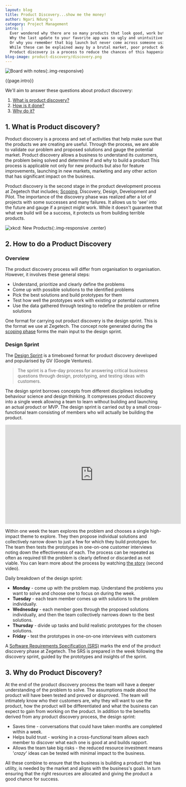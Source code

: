 ```yaml
---
layout: blog
title: Product Discovery...show me the money!
author: Ngari Ndung'u
category: Project Management
intro: |
  Ever wondered why there are so many products that look good, work but don't work well for you?
  Why the last update to your favorite app was so ugly and unintuitive you almost ditched it?
  Or why you remember that big launch but never come across someone using the product?
  While these can be explained away by a brutal market, poor product development plays a large part.
  Product discovery is a process to reduce the chances of this happening to you, and gives your product a better shot at success.
blog-image: product-discovery/discovery.png
---
```

![Board with notes](/assets/images/blog/{{page.blog-image}}){:.img-responsive}

{{page.intro}}

We'll aim to answer these questions about product discovery:
1. [What is product discovery?](#1-product-discovery)
2. [How is it done?](#2-how-to-do-a-product-discovery)
3. [Why do it?](#3-why-do-product-discovery)

## 1. What is Product discovery?

Product discovery is a process and set of activities that help make sure that the products we are creating are useful.
Through the process, we are able to validate our problem and proposed solutions and gauge the potential market.
Product discovery allows a business to understand its customers, the problem being solved and determine if and why to build a product
This process is applicable not only for new products but also for feature improvements, launching in new markets, marketing and any other action that has significant impact on the business.

Product discovery is the second stage in the product development process at Zegetech that includes; [Scoping](2018-12-03-project-management-scoping-session.md
), Discovery, Design, Development and Pilot.
The importance of the discovery phase was realized after a lot of projects with some successes and many failures.
It allows us to 'see' into the future and gauge if a project might work. While it doesn't guarantee that what we build will be a success, it protects us from building terrible products.

![xkcd: New Products](https://imgs.xkcd.com/comics/new_products.png){:.img-responsive .center}

## 2. How to do a Product Discovery

### Overview

The product discovery process will differ from organisation to organisation. However, it involves these general steps:
- Understand, prioritize and clearly define the problems
- Come up with possible solutions to the identified problems
- Pick the best solutions and build prototypes for them
- Test how well the prototypes work with existing or potential customers
- Use the data gathered through testing to redefine the problem or refine solutions

One format for carrying out product discovery is the design sprint. This is the format we use at Zegetech.
The concept note generated during the [scoping phase](2018-12-03-project-management-scoping-session.md) forms the main input to the design sprint.

### Design Sprint

The [Design Sprint](http://www.gv.com/sprint/) is a timeboxed format for product discovery developed and popularised by GV (Google Ventures).

> The sprint is a five-day process for answering critical business questions through design, prototyping, and testing ideas with customers.

The design sprint borrows concepts from different disciplines including behaviour science and design thinking.
It compresses product discovery into a single week allowing a team to learn without building and launching an actual product or MVP.
The design sprint is carried out by a small cross-functional team consisting of members who will actually be building the product.

<p class="video-container">
  <iframe width="560" height="315" src="https://www.youtube.com/embed/K2vSQPh6MCE" frameborder="0" allowfullscreen></iframe>
</p>

Within one week the team explores the problem and chooses a single high-impact theme to explore.
They then propose individual solutions and collectively narrow down to just a few for which they build prototypes for.
The team then tests the prototypes in one-on-one customer interviews noting down the effectiveness of each. 
The process can be repeated as often as required till the problem is clearly defined or discarded as not viable.
You can learn more about the process by watching [the story](https://www.thesprintbook.com/videos/) (second video).

Daily breakdown of the design sprint:
- **Monday** - come up with the problem map. Understand the problems you want to solve and choose one to focus on during the week.
- **Tuesday** - each team member comes up with solutions to the problem individually.
- **Wednesday** - each member goes through the proposed solutions individually, and then the team collectively narrows down to the best solutions.
- **Thursday** - divide up tasks and build realistic prototypes for the chosen solutions.
- **Friday** - test the prototypes in one-on-one interviews with customers

A [Software Requirements Specification (SRS)](https://en.wikipedia.org/wiki/Software_requirements_specification) marks the end of the product discovery phase at Zegetech.
The SRS is prepared in the week following the discovery sprint, guided by the prototypes and insights of the sprint.

## 3. Why do Product Discovery?

At the end of the product discovery process the team will have a deeper understanding of the problem to solve.
The assumptions made about the product will have been tested and proved or disproved.
The team will intimately know who their customers are, why they will want to use the product, how the product will be differentiated and what the business can expect to gain from working on the product.
In addition to the benefits derived from any product discovery process, the design sprint:
- Saves time - conversations that could have taken months are completed within a week.
- Helps build trust - working in a cross-functional team allows each member to discover what each one is good at and builds rapport.
- Allows the team take big risks - the reduced resource investment means '*crazy*' ideas can be tested with minimal impact to the business.

All these combine to ensure that the business is building a product that has utility, is needed by the market and aligns with the business's goals.
In turn ensuring that the right resources are allocated and giving the product a good chance for success.

